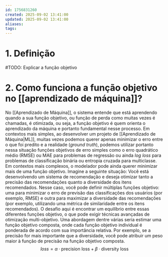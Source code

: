 ```yaml
---
id: 1756831260
created: 2025-09-02 13:41:00
updated: 2025-09-02 13:41:00
aliases:
tags:
---
```

# 1. Definição
#TODO: Explicar a função objetivo
# 2. Como funciona a função objetivo no [[aprendizado de máquina]]?
No [[Aprendizado de Máquina]], o sistema entende que está aprendendo quando a sua função objetivo, ou função de perda como muitas vezes é chamadas, é otimizada, ou seja, a função objetivo é quem orienta o aprendizado da máquina e portanto fundamental nesse processo.
Em contextos mais simples, ao desenvolver um projeto de [[Aprendizado de Máquina|ML]], muitas vezes podemos querer apenas minimizar o erro entre o que foi predito e a realidade (*ground truth*), podemos utilizar portanto nessa situação funções objetivos de erro simples como o erro quadrático médio (RMSE) ou MAE para problemas de regressão ou ainda *log loss* para problemas de classificação binária ou entropia cruzada para multiclasse.
Em contextos mais complexos, o modelador pode ainda querer minimizar mais de uma função objetivo. Imagine a seguinte situação:
Você está desenvolvendo um sistema de recomendação e deseja otimizar tanto a precisão das recomendações quanto a diversidade dos itens recomendados. Nesse caso, você pode definir múltiplas funções objetivo: uma para minimizar o erro de previsão das classificações dos usuários (por exemplo, RMSE) e outra para maximizar a diversidade das recomendações (por exemplo, utilizando uma métrica de similaridade entre os itens recomendados). O desafio aqui é encontrar um equilíbrio entre essas diferentes funções objetivo, o que pode exigir técnicas avançadas de otimização multi-objetivo.
Uma abordagem dentre várias seria estimar uma função objetivo composta, onde cada função objetivo individual é ponderada de acordo com sua importância relativa. Por exemplo, se a precisão for mais importante que a diversidade, você pode atribuir um peso maior à função de precisão na função objetivo composta.
$$
loss = \alpha \cdot \text{precision loss} + \beta \cdot \text{diversity loss}
$$